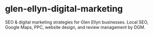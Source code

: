 # glen-ellyn-digital-marketing
SEO &amp; digital marketing strategies for Glen Ellyn businesses. Local SEO, Google Maps, PPC, website design, and review management by DGM.
